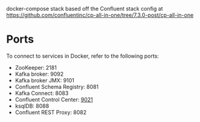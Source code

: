 docker-compose stack based off the Confluent stack config
at https://github.com/confluentinc/cp-all-in-one/tree/7.3.0-post/cp-all-in-one

# Ports

To connect to services in Docker, refer to the following ports:

- ZooKeeper: 2181
- Kafka broker: 9092
- Kafka broker JMX: 9101
- Confluent Schema Registry: 8081
- Kafka Connect: 8083
- Confluent Control Center: [9021](http://localhost:9021)
- ksqlDB: 8088
- Confluent REST Proxy: 8082
